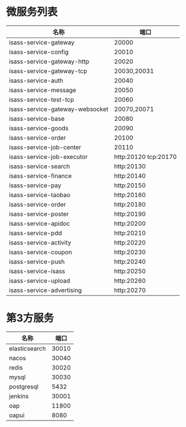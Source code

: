 # 微服务列表
|  名称 | 端口 |
|  --- | --- |
|  isass-service-gateway | 20000 |
|  isass-service-config | 20010 |
|  isass-service-gateway-http | 20020 |
|  isass-service-gateway-tcp | 20030,20031 |
|  isass-service-auth | 20040 |
|  isass-service-message | 20050 |
|  isass-service-test-tcp | 20060 |
|  isass-service-gateway-websocket | 20070,20071 |
|  isass-service-base | 20080 |
|  isass-service-goods | 20090 |
|  isass-service-order | 20100 |
|  isass-service-job-center| 20110 |
|  isass-service-job-executor| http:20120 tcp:20170 |
|  isass-service-search| http:20130 |
|  isass-service-finance| http:20140 |
|  isass-service-pay| http:20150 |
|  isass-service-taobao| http:20160 |
|  isass-service-order| http:20180 |
|  isass-service-poster| http:20190 |
|  isass-service-apidoc| http:20200 |
|  isass-service-pdd| http:20210 |
|  isass-service-activity| http:20220 |
|  isass-service-coupon| http:20230 |
|  isass-service-push| http:20240 |
|  isass-service-isass| http:20250 |
|  isass-service-upload| http:20260 |
|  isass-service-advertising| http:20270 |

# 第3方服务
|  名称 | 端口 |
|  --- | --- |
|  elasticsearch | 30010 |
|  nacos | 30040 |
|  redis | 30020 |
|  mysql | 30030 |
|  postgresql | 5432 |
|  jenkins | 30001 |
|  oap | 11800 |
|  oapui | 8080 |